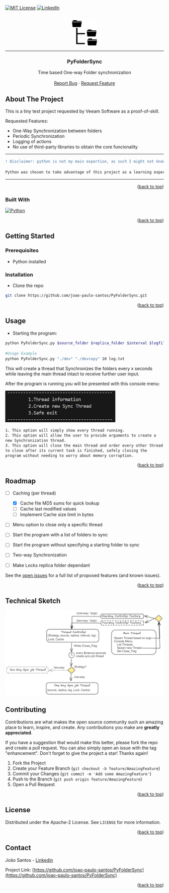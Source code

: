 

<a name="readme-top"></a>

[![MIT License][license-shield]][license-url]
[![LinkedIn][linkedin-shield]][linkedin-url]



<!-- PROJECT LOGO -->
<br />
<div align="center">
  <a href="https://github.com/othneildrew/Best-README-Template">
    <img src="img/logo.png" alt="Logo" width="80" height="80">
  </a>
 

---
  <h3 align="center">PyFolderSync</h3>

  <p align="center">
    Time based One-way Folder synchronization
    <br />
    <br />
    <a href="https://github.com/joao-paulo-santos/PyFolderSync/issues">Report Bug</a>
    ·
    <a href="https://github.com/joao-paulo-santos/PyFolderSync/issues">Request Feature</a>
  </p>
</div>


<!-- ABOUT THE PROJECT -->
## About The Project

This is a tiny test project requested by Veeam Software as a proof-of-skill.

Requested Features:
- One-Way Synchronization between folders
- Periodic Synchronization
- Logging of actions
- No use of third-party libraries to obtain the core funcionality

---

```diff
! Disclaimer: python is not my main expertise, as such I might not know some of the language quirks.

Python was chosen to take advantage of this project as a learning experience.
```

---

<p align="right">(<a href="#readme-top">back to top</a>)</p>



### Built With

 [![Python][Python-Shield]][Python-url]

<p align="right">(<a href="#readme-top">back to top</a>)</p>



<!-- GETTING STARTED -->
## Getting Started

### Prerequisites

- Python installed

### Installation

 - Clone the repo
```sh
git clone https://github.com/joao-paulo-santos/PyFolderSync.git
```


<p align="right">(<a href="#readme-top">back to top</a>)</p>



<!-- USAGE EXAMPLES -->
## Usage

 - Starting the program: 
```sh
python PyFolderSync.py $source_folder $replica_folder $interval $logfile

#Usage Example
python PyFolderSync.py "./dev" "./devcopy" 10 log.txt
```
This will create a thread that Synchronizes the folders every x seconds while leaving the main thread intact to receive further user input.

After the program is running you will be presented with this console menu:

<img src="img/console_menu.jpg" alt="Logo" width="350" height="100">

    1. This option will simply show every thread running.
    2. This option will allow the user to provide arguments to create a new Synchronization thread.
    3. This option will close the main thread and order every other thread to close after its current task is finished, safely closing the program without needing to worry about memory corruption.

<p align="right">(<a href="#readme-top">back to top</a>)</p>



<!-- ROADMAP -->
## Roadmap

- [ ] Caching (per thread)
    - [X] Cache file MD5 sums for quick lookup
    - [ ] Cache last modified values
    - [ ] Implement Cache size limit in bytes
- [ ] Menu option to close only a specific thread
- [ ] Start the program with a list of folders to sync
- [ ] Start the program without specifying a starting folder to sync
- [ ] Two-way Synchronization
- [ ] Make Locks replica folder dependant


See the [open issues](https://github.com/joao-paulo-santos/PyFolderSync/issues) for a full list of proposed features (and known issues).

<p align="right">(<a href="#readme-top">back to top</a>)</p>

## Technical Sketch

<img src="img/sketch.png" alt="Logo">


<!-- CONTRIBUTING -->
## Contributing

Contributions are what makes the open source community such an amazing place to learn, inspire, and create. Any contributions you make are **greatly appreciated**.

If you have a suggestion that would make this better, please fork the repo and create a pull request. You can also simply open an issue with the tag "enhancement".
Don't forget to give the project a star! Thanks again!

1. Fork the Project
2. Create your Feature Branch (`git checkout -b feature/AmazingFeature`)
3. Commit your Changes (`git commit -m 'Add some AmazingFeature'`)
4. Push to the Branch (`git push origin feature/AmazingFeature`)
5. Open a Pull Request

<p align="right">(<a href="#readme-top">back to top</a>)</p>



<!-- LICENSE -->
## License

Distributed under the Apache-2 License. See `LICENSE` for more information.

<p align="right">(<a href="#readme-top">back to top</a>)</p>



<!-- CONTACT -->
## Contact

João Santos - [Linkedin](https://www.linkedin.com/in/jo%C3%A3o-santos-015a082b9/)

Project Link: [https://github.com/joao-paulo-santos/PyFolderSync](https://github.com/joao-paulo-santos/PyFolderSync)

<p align="right">(<a href="#readme-top">back to top</a>)</p>


[license-shield]: https://img.shields.io/pypi/l/giteo?style=for-the-badge
[license-url]: https://github.com/joao-paulo-santos/PyFolderSync/blob/master/LICENSE
[linkedin-shield]: https://img.shields.io/badge/-LinkedIn-black.svg?style=for-the-badge&logo=linkedin&colorB=555
[linkedin-url]: https://www.linkedin.com/in/jo%C3%A3o-santos-015a082b9/
[Python-shield]: https://img.shields.io/badge/python-3670A0?style=for-the-badge&logo=python&logoColor=ffdd54
[Python-url]: https://www.python.org/